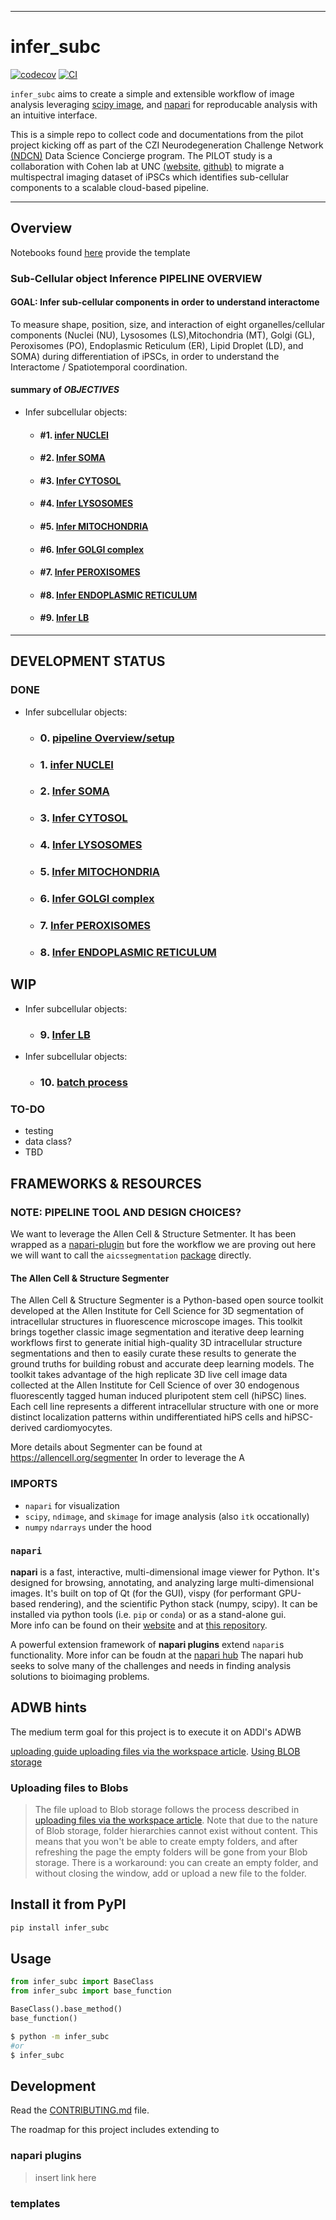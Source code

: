 
---
# infer_subc

[![codecov](https://codecov.io/gh/ergonyc/infer-subc/branch/main/graph/badge.svg?token=infer-subc_token_here)](https://codecov.io/gh/ergonyc/infer-subc)
[![CI](https://github.com/ergonyc/infer-subc/actions/workflows/main.yml/badge.svg)](https://github.com/ergonyc/infer-subc/actions/workflows/main.yml)

 `infer_subc` aims to create a simple and extensible workflow of image analysis leveraging [scipy image](link), and [napari](link) for reproducable analysis with an intuitive interface. 

This is a simple repo to collect code and documentations from the pilot project kicking off as part of the CZI Neurodegeneration Challenge Network [(NDCN)](https://chanzuckerberg.com/science/programs-resources/neurodegeneration-challenge/) Data Science Concierge program.  The PILOT study is a collaboration with Cohen lab at UNC [(website,](https://cohenlaboratory.web.unc.edu/) [github)](https://github.com/SCohenLab) to migrate a multispectral imaging dataset of iPSCs which identifies sub-cellular components to a scalable cloud-based pipeline.   

--------------

## Overview

Notebooks  found [here]( link ) provide the template

### Sub-Cellular object Inference PIPELINE OVERVIEW

#### GOAL:  Infer sub-cellular components in order to understand interactome 

To measure shape, position, size, and interaction of eight organelles/cellular components (Nuclei (NU), Lysosomes (LS),Mitochondria (MT), Golgi (GL), Peroxisomes (PO), Endoplasmic Reticulum (ER), Lipid Droplet (LD), and SOMA) during differentiation of iPSCs, in order to understand the Interactome / Spatiotemporal coordination.

#### summary of _OBJECTIVES_
- Infer subcellular objects:
  -  #### #1. [infer NUCLEI ](../tree/main/notebooks/02_infer_soma.ipynb)
  -  #### #2. [Infer SOMA](../tree/main/notebooks/02_infer_soma.ipynb)
  -  #### #3. [Infer CYTOSOL](../tree/main/notebooks/02_infer_soma.ipynb)
  -  #### #4. [Infer LYSOSOMES](../tree/main/notebooks/02_infer_soma.ipynb)
  -  #### #5. [Infer MITOCHONDRIA](../tree/main/notebooks/02_infer_soma.ipynb)
  -  #### #6. [Infer GOLGI complex](../tree/main/notebooks/02_infer_soma.ipynb)
  -  #### #7. [Infer PEROXISOMES](../tree/main/notebooks/02_infer_soma.ipynb)
  -  #### #8. [Infer ENDOPLASMIC RETICULUM ](../tree/main/notebooks/02_infer_soma.ipynb)
  -   #### #9. [Infer LB](../tree/main/notebooks/02_infer_soma.ipynb)


----------------------------
## DEVELOPMENT STATUS
### DONE
- Infer subcellular objects:
  -  ### 0. [pipeline Overview/setup  ](../tree/main/notebooks/00_pipeline_setup.ipynb)
  -  ### 1. [infer NUCLEI ](../tree/main/notebooks/01_infer_nuclei.ipynb) 
  -  ### 2. [Infer SOMA](../tree/main/notebooks/03_infer_soma.ipynb)
  -  ### 3. [Infer CYTOSOL](../tree/main/notebooks/03_infer_cytosol.ipynb)
  -  ### 4. [Infer LYSOSOMES](../tree/main/notebooks/04_infer_lysosome.ipynb)
  -  ### 5. [Infer MITOCHONDRIA](../tree/main/notebooks/05_infer_mitochondria.ipynb)
  -  ### 6. [Infer GOLGI complex](../tree/main/notebooks/06_infer_golgi.ipynb)
  -  ### 7. [Infer PEROXISOMES](../tree/main/notebooks/07_infer_peroxisome.ipynb)
  -  ### 8. [Infer ENDOPLASMIC RETICULUM ](../tree/main/notebooks/08_infer_endoplasmic_reticulum.ipynb)

## WIP
- Infer subcellular objects:
  -  ### 9. [Infer LB](../tree/main/notebooks/09_infer_lipid_bodies.ipynb)
- Infer subcellular objects:
  -  ### 10. [batch process](../tree/main/notebooks/10_batch_process.ipynb)
### TO-DO
- testing
- data class?
- TBD


## FRAMEWORKS & RESOURCES

### NOTE: PIPELINE TOOL AND DESIGN CHOICES?
We want to leverage the Allen Cell & Structure Setmenter.  It has been wrapped as a [napari-plugin](https://www.napari-hub.org/plugins/napari-allencell-segmenter) but fore the workflow we are proving out here we will want to call the `aicssegmentation` [package](https://github.com/AllenCell/aics-segmentation) directly.

#### ​The Allen Cell & Structure Segmenter 
​The Allen Cell & Structure Segmenter is a Python-based open source toolkit developed at the Allen Institute for Cell Science for 3D segmentation of intracellular structures in fluorescence microscope images. This toolkit brings together classic image segmentation and iterative deep learning workflows first to generate initial high-quality 3D intracellular structure segmentations and then to easily curate these results to generate the ground truths for building robust and accurate deep learning models. The toolkit takes advantage of the high replicate 3D live cell image data collected at the Allen Institute for Cell Science of over 30 endogenous fluorescently tagged human induced pluripotent stem cell (hiPSC) lines. Each cell line represents a different intracellular structure with one or more distinct localization patterns within undifferentiated hiPS cells and hiPSC-derived cardiomyocytes.

More details about Segmenter can be found at https://allencell.org/segmenter
In order to leverage the A
### IMPORTS
- `napari` for visualization
- `scipy`, `ndimage`, and `skimage` for image analysis (also `itk` occationally)
-  `numpy` `ndarrays` under the hood


### `napari` 
**napari** is a fast, interactive, multi-dimensional image viewer for Python. It's designed for browsing, annotating, and analyzing large multi-dimensional images. It's built on top of Qt (for the GUI), vispy (for performant GPU-based rendering), and the scientific Python stack (numpy, scipy). It can be installed via python tools (i.e. `pip` or `conda`) or as a stand-alone gui.  
More info can be found on their [website](https://napari.org/stable/) and at [this repository](https://github.com/napari/napari).

A powerful extension framework of **napari plugins**  extend `napari`s functionality.   More infor can be foudn at the [napari hub](https://www.napari-hub.org/about) The napari hub seeks to solve many of the challenges and needs in finding analysis solutions to bioimaging problems. 

## ADWB hints
The medium term goal for this project is to execute it on ADDI's ADWB

[uploading guide ](https://knowledgebase.aridhia.io/article/guidance-for-uploading-files/)
[uploading files via the workspace article](https://knowledgebase.aridhia.io/article/uploading-files-via-the-workspace/).
[Using BLOB storage](https://knowledgebase.aridhia.io/article/using-blob-storage/)

### Uploading files to Blobs
> The file upload to Blob storage follows the process described in [uploading files via the workspace article](https://knowledgebase.aridhia.io/article/uploading-files-via-the-workspace/). Note that due to the nature of Blob storage, folder hierarchies cannot exist without content. This means that you won't be able to create empty folders, and after refreshing the page the empty folders will be gone from your Blob storage. There is a workaround: you can create an empty folder, and without closing the window, add or upload a new file to the folder.


## Install it from PyPI

```bash
pip install infer_subc
```

## Usage

```py
from infer_subc import BaseClass
from infer_subc import base_function

BaseClass().base_method()
base_function()
```

```bash
$ python -m infer_subc
#or
$ infer_subc
```

## Development
Read the [CONTRIBUTING.md](CONTRIBUTING.md) file.

The roadmap for this project includes extending to 
### napari plugins 
> insert link here


### templates 
